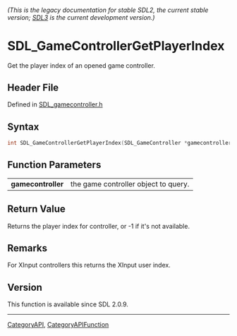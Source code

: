 ###### (This is the legacy documentation for stable SDL2, the current stable version; [SDL3](https://wiki.libsdl.org/SDL3/) is the current development version.)
# SDL_GameControllerGetPlayerIndex

Get the player index of an opened game controller.

## Header File

Defined in [SDL_gamecontroller.h](https://github.com/libsdl-org/SDL/blob/SDL2/include/SDL_gamecontroller.h)

## Syntax

```c
int SDL_GameControllerGetPlayerIndex(SDL_GameController *gamecontroller);

```

## Function Parameters

|                        |                                      |
| ---------------------- | ------------------------------------ |
| **gamecontroller**     | the game controller object to query. |

## Return Value

Returns the player index for controller, or -1 if it's not available.

## Remarks

For XInput controllers this returns the XInput user index.

## Version

This function is available since SDL 2.0.9.

----
[CategoryAPI](CategoryAPI), [CategoryAPIFunction](CategoryAPIFunction)



